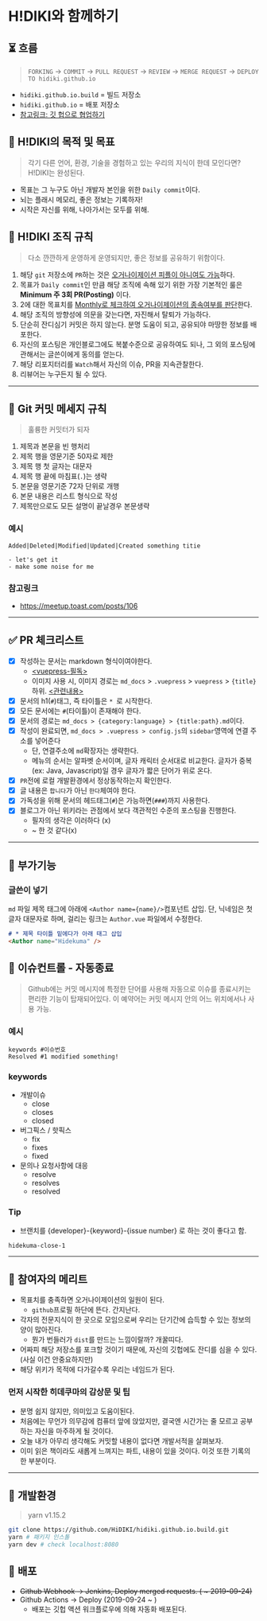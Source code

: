 # H!DIKI와 함께하기
## ⏳ 흐름
> `FORKING` -> `COMMIT` -> `PULL REQUEST` -> `REVIEW` -> `MERGE REQUEST` -> `DEPLOY TO hidiki.github.io`
- `hidiki.github.io.build` = 빌드 저장소
- `hidiki.github.io` = 배포 저장소
- [참고링크: 깃 헙으로 협업하기](https://andamiro25.tistory.com/193)

## 🎯 H!DIKI의 목적 및 목표
> 각기 다른 언어, 환경, 기술을 경험하고 있는 우리의 지식이 한데 모인다면? H!DIKI는 완성된다.
- 목표는 그 누구도 아닌 개발자 본인을 위한 `Daily commit`이다.
- 뇌는 플래시 메모리, 좋은 정보는 기록하자!
- 시작은 자신를 위해, 나아가서는 모두를 위해.

## 📖 H!DIKI 조직 규칙
> 다소 깐깐하게 운영하게 운영되지만, 좋은 정보를 공유하기 위함이다.
1. 해당 `git` 저장소에 `PR`하는 것은 <U>오거나이제이션 피플이 아니여도 가능</U>하다.
2. 목표가 `Daily commit`인 만큼 해당 조직에 속해 있기 위한 가장 기본적인 룰은 **Minimum 주 3회 PR(Posting)** 이다.
3. 2에 대한 목표치를 <U>Monthly로 체크하여 오거나이제이션의 종속여부를 판단</U>한다.
4. 해당 조직의 방향성에 의문을 갖는다면, 자진해서 탈퇴가 가능하다.
5. 단순히 잔디심기 커밋은 하지 않는다. 분명 도움이 되고, 공유되야 마땅한 정보를 배포한다.
6. 자신의 포스팅은 개인블로그에도 복붙수준으로 공유하여도 되나, 그 외의 포스팅에 관해서는 글쓴이에게 동의를 얻는다.
7. 해당 리포지터리를 `Watch`해서 자신의 이슈, PR을 지속관찰한다.
8. 리뷰어는 누구든지 될 수 있다.

---

## 📮 Git 커밋 메세지 규칙
> 훌륭한 커밋터가 되자
1. 제목과 본문을 빈 행처리
2. 제목 행을 영문기준 50자로 제한
3. 제목 행 첫 글자는 대문자
4. 제목 행 끝에 마침표(`.`)는 생략
5. 본문을 영문기준 72자 단위로 개행
6. 본문 내용은 리스트 형식으로 작성
7. 제목만으로도 모든 설명이 끝날경우 본문생략

### 예시
```git
Added|Deleted|Modified|Updated|Created something titie

- let's get it
- make some noise for me
```

### 참고링크
- https://meetup.toast.com/posts/106

---

## ✅ PR 체크리스트
- [x] 작성하는 문서는 markdown 형식이여야한다.
  - [<vuepress-필독>](https://v1.vuepress.vuejs.org/guide/markdown.html#header-anchors)
  - 이미지 사용 시, 이미지 경로는 `md_docs` > `.vuepress` > `vuepress` > `{title}` 하위. [<관련내용>](https://github.com/HiDIKI/hidiki.github.io.build/pull/10)
- [x] 문서의 h1(`#`)태그, 즉 타이틀은 `* `로 시작한다.
- [x] 모든 문서에는 `#`(타이틀)이 존재해야 한다.
- [x] 문서의 경로는 `md_docs > {category:language} > {title:path}.md`이다.
- [x] 작성이 완료되면, `md_docs > .vuepress > config.js`의 `sidebar`영역에 연결 주소를 넣어준다
  - 단, 연결주소에 `md`확장자는 생략한다.
  - 메뉴의 순서는 알파벳 순서이며, 글자 캐릭터 순서대로 비교한다. 글자가 중복(ex: Java, Javascript)일 경우 글자가 짧은 단어가 위로 온다.
- [x] `PR`전에 로컬 개발환경에서 정상동작하는지 확인한다.
- [x] 글 내용은 `합니다`가 아닌 `한다`체여야 한다.
- [x] 가독성을 위해 문서의 헤드태그(`#`)은 가능하면(`###`)까지 사용한다.
- [x] 블로그가 아닌 위키라는 관점에서 보다 객관적인 수준의 포스팅을 진행한다.
  - 필자의 생각은 이러하다 (x)
  - ~ 한 것 같다(x)

---

## 🚧 부가기능
### 글쓴이 넣기
`md` 파일 제목 태그에 아래에 `<Author name={name}/>`컴포넌트 삽입. 단, 닉네임은 첫 글자 대문자로 하며, 걸리는 링크는 `Author.vue` 파일에서 수정한다.
```md
# * 제목 타이틀 밑에다가 아래 태그 삽입
<Author name="Hidekuma" />
```

## 🚥 이슈컨트롤 - 자동종료
> Github에는 커밋 메시지에 특정한 단어를 사용해 자동으로 이슈를 종료시키는 편리한 기능이 탑재되어있다. 이 예약어는 커밋 메시지 안의 어느 위치에서나 사용 가능.

### 예시
```
keywords #이슈번호
Resolved #1 modified something!
```

### keywords
- 개발이슈
  - close
  - closes
  - closed
- 버그픽스 / 핫픽스
  - fix
  - fixes
  - fixed
- 문의나 요청사항에 대응
  - resolve
  - resolves
  - resolved

### Tip
- 브랜치를 {developer}-{keyword}-{issue number} 로 하는 것이 좋다고 함.
```
hidekuma-close-1
```

---

## 💞 참여자의 메리트
- 목표치를 충족하면 오거나이제이션의 일원이 된다.
  - `github`프로필 하단에 뜬다. 간지난다.
- 각자의 전문지식이 한 곳으로 모임으로써 우리는 단기간에 습득할 수 있는 정보의 양이 많아진다.
  - 뭔가 번들러가 `dist`를 만드는 느낌이랄까? 개꿀띠다.
- 어짜피 해당 저장소를 포크할 것이기 때문에, 자신의 깃헙에도 잔디를 심을 수 있다.(사실 이건 안중요하지만)
- 해당 위키가 목적에 다가갈수록 우리는 네임드가 된다.

### 먼저 시작한 히데쿠마의 감상문 및 팁
- 분명 쉽지 않지만, 의미있고 도움이된다.
- 처음에는 무언가 의무감에 컴퓨터 앞에 앉았지만, 결국엔 시간가는 줄 모르고 공부하는 자신을 마주하게 될 것이다.
- 오늘 내가 아무리 생각해도 커밋할 내용이 없다면 개발서적을 살펴보자.
- 이미 읽은 책이라도 새롭게 느껴지는 파트, 내용이 있을 것이다. 이것 또한 기록의 한 부분이다.

---

## 🌳 개발환경
> yarn v1.15.2
```bash
git clone https://github.com/HiDIKI/hidiki.github.io.build.git
yarn # 패키지 인스톨
yarn dev # check localhost:8080
```
## 🚀 배포
- ~~Github Webhook -> Jenkins, Deploy merged requests. ( ~ 2019-09-24)~~
- Github Actions -> Deploy (2019-09-24 ~ )
  - 배포는 깃헙 액션 워크플로우에 의해 자동화 배포된다.

